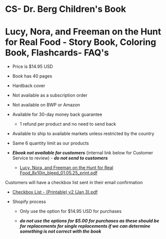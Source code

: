 # CS- Dr. Berg Children's Book

# **Lucy, Nora, and Freeman on the Hunt for Real Food - Story Book, Coloring Book, Flashcards- FAQ's**

- Price is $14.95 USD

- Book has 40 pages

- Hardback cover

- Not available as a subscription order

- Not available on BWP or Amazon

- Available for 30-day money back guarantee

    - 1 refund per product and no need to send back

- Available to ship to available markets unless restricted by the country

- Same 6 quantity limit as our products

- ***Ebook not available for customers*** (internal link below for Customer Service to review) - ***do not send to customers***

    - [Lucy, Nora, and Freeman on the Hunt for Real Food\_8x10in\_bleed\_01.05.25\_print.pdf](https://realdrberg-my.sharepoint.com/:b:/g/personal/ed_almontero_drberg_com/EfBgLtqK1H1DqCGB03EO4VYBsDWki7xuFAhleCP_4x3DhA?e=n2jJOH)

Customers will have a checkbox list sent in their email confirmation

- [Checkbox List - (Printable) v2 (Jan 3).pdf](https://realdrberg-my.sharepoint.com/:b:/g/personal/mariao_drberg_com/EY3jWrIyAvZMrm0EYkUk_QYBMDImgE24dTU2rXCIIKDKug?e=mC6JjH)

- Shopify process

    - Only use the option for $14.95 USD for purchases

    - ***do not use the options for $5.00 for purchases as these should be for replacements for single replacements if we can determine something is not correct with the book***